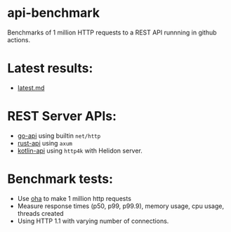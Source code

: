 # api-benchmark

Benchmarks of 1 million HTTP requests to a REST API runnning in github actions.

# Latest results:
* [latest.md](https://github.com/aaronriekenberg/api-benchmark/blob/main/results/latest.md)

# REST Server APIs:
* [go-api](https://github.com/aaronriekenberg/api-benchmark/tree/main/go-api) using builtin `net/http`
* [rust-api](https://github.com/aaronriekenberg/api-benchmark/tree/main/rust-api) using `axum`
* [kotlin-api](https://github.com/aaronriekenberg/api-benchmark/tree/main/kotlin-api) using `http4k` with Helidon server.

# Benchmark tests:
* Use [oha](https://crates.io/crates/oha) to make 1 million http requests
* Measure response times (p50, p99, p99.9), memory usage, cpu usage, threads created
* Using HTTP 1.1 with varying number of connections.
